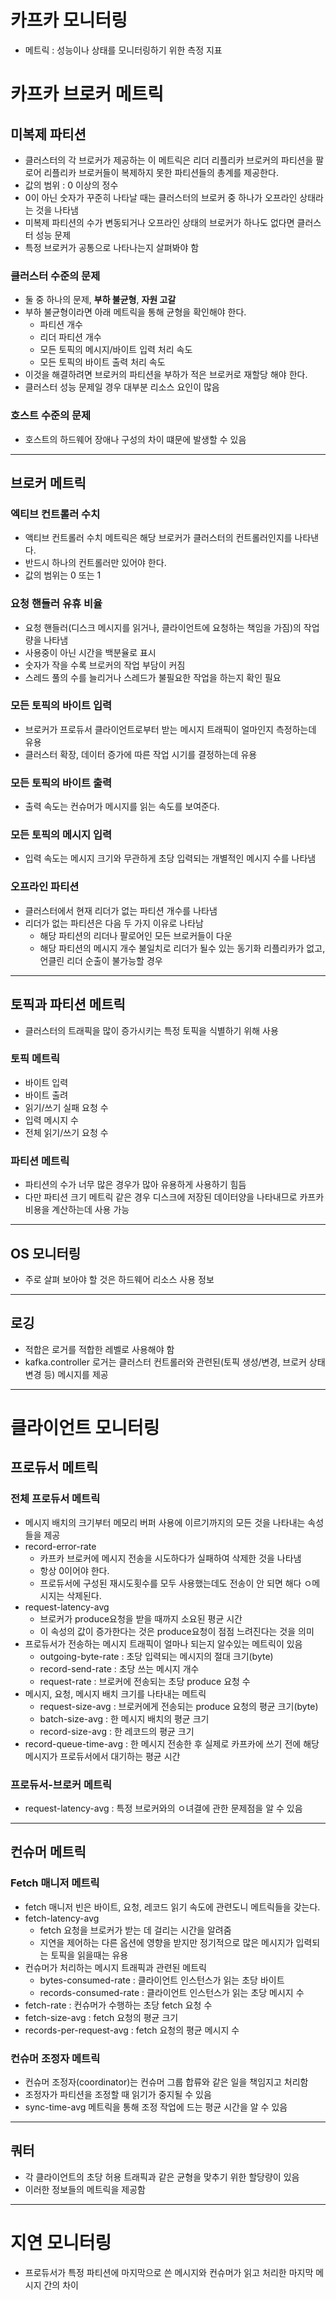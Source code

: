 # 카프카 모니터링
* 메트릭 : 성능이나 상태를 모니터링하기 위한 측정 지표

# 카프카 브로커 메트릭

## 미복제 파티션
* 클러스터의 각 브로커가 제공하는 이 메트릭은 리더 리플리카 브로커의 파티션을 팔로어 리플리카 브로커들이 복제하지 못한 파티션들의 총계를 제공한다.
* 값의 범위 : 0 이상의 정수
* 0이 아닌 숫자가 꾸준히 나타날 때는 클러스터의 브로커 중 하나가 오프라인 상태라는 것을 나타냄
* 미복제 파티션의 수가 변동되거나 오프라인 상태의 브로커가 하나도 없다면 클러스터 성능 문제
* 특정 브로커가 공통으로 나타나는지 살펴봐야 함

### 클러스터 수준의 문제
* 둘 중 하나의 문제, **부하 불균형**, **자원 고갈**
* 부하 불균형이라면 아래 메트릭을 통해 균형을 확인해야 한다.
  * 파티션 개수
  * 리더 파티션 개수
  * 모든 토픽의 메시지/바이트 입력 처리 속도
  * 모든 토픽의 바이트 출력 처리 속도
* 이것을 해결하려면 브로커의 파티션을 부하가 적은 브로커로 재할당 해야 한다.
* 클러스터 성능 문제일 경우 대부분 리소스 요인이 많음

### 호스트 수준의 문제
* 호스트의 하드웨어 장애나 구성의 차이 떄문에 발생할 수 있음

---

## 브로커 메트릭
### 엑티브 컨트롤러 수치
* 액티브 컨트롤러 수치 메트릭은 해당 브로커가 클러스터의 컨트롤러인지를 나타낸다.
* 반드시 하나의 컨트롤러만 있어야 한다.
* 값의 범위는 0 또는 1

### 요청 핸들러 유휴 비율
* 요청 핸들러(디스크 메시지를 읽거나, 클라이언트에 요청하는 책임을 가짐)의 작업량을 나타냄
* 사용중이 아닌 시간을 백분율로 표시
* 숫자가 작을 수록 브로커의 작업 부담이 커짐
* 스레드 풀의 수를 늘리거나 스레드가 불필요한 작업을 하는지 확인 필요

### 모든 토픽의 바이트 입력
* 브로커가 프로듀서 클라이언트로부터 받는 메시지 트래픽이 얼마인지 측정하는데 유용
* 클러스터 확장, 데이터 증가에 따른 작업 시기를 결정하는데 유용

### 모든 토픽의 바이트 출력
* 출력 속도는 컨슈머가 메시지를 읽는 속도를 보여준다.

### 모든 토픽의 메시지 입력
* 입력 속도는 메시지 크기와 무관하게 초당 입력되는 개별적인 메시지 수를 나타냄

### 오프라인 파티션
* 클러스터에서 현재 리더가 없는 파티션 개수를 나타냄
* 리더가 없는 파티션은 다음 두 가지 이유로 나타남
  * 해당 파티션의 리더나 팔로어인 모든 브로커들이 다운
  * 해당 파티션의 메시지 개수 불일치로 리더가 될수 있는 동기화 리플리카가 없고, 언클린 리더 순출이 불가능할 경우

---

## 토픽과 파티션 메트릭
* 클러스터의 트래픽을 많이 증가시키는 특정 토픽을 식별하기 위해 사용

### 토픽 메트릭
* 바이트 입력
* 바이트 출려 
* 읽기/쓰기 실패 요청 수
* 입력 메시지 수
* 전체 읽기/쓰기 요청 수

### 파티션 메트릭
* 파티션의 수가 너무 많은 경우가 많아 유용하게 사용하기 힘듬
* 다만 파티션 크기 메트릭 같은 경우 디스크에 저장된 데이터양을 나타내므로 카프카 비용을 계산하는데 사용 가능

---

## OS 모니터링
* 주로 살펴 보아야 할 것은 하드웨어 리소스 사용 정보

---

## 로깅 
* 적합은 로거를 적합한 레벨로 사용해야 함
* kafka.controller 로거는 클러스터 컨트롤러와 관련된(토픽 생성/변경, 브로커 상태 변경 등) 메시지를 제공

---

# 클라이언트 모니터링 

## 프로듀서 메트릭

### 전체 프로듀서 메트릭
* 메시지 배치의 크기부터 메모리 버퍼 사용에 이르기까지의 모든 것을 나타내는 속성들을 제공
* record-error-rate
  * 카프카 브로커에 메시지 전송을 시도하다가 실패하여 삭제한 것을 나타냄
  * 항상 0이어야 한다.
  * 프로듀서에 구성된 재시도횟수를 모두 사용했는데도 전송이 안 되면 해다 ㅇ메시지는 삭제된다.
* request-latency-avg
  * 브로커가 produce요청을 받을 때까지 소요된 평균 시간
  * 이 속성의 값이 증가한다는 것은 produce요청이 점점 느려진다는 것을 의미
* 프로듀서가 전송하는 메시지 트래픽이 얼마나 되는지 알수있는 메트릭이 있음
  * outgoing-byte-rate : 초당 입력되는 메시지의 절대 크기(byte)
  * record-send-rate : 초당 쓰는 메시지 개수
  * request-rate : 브로커에 전송되는 초당 produce 요청 수
* 메시지, 요청, 메시지 배치 크기를 나타내는 메트릭
  * request-size-avg : 브로커에게 전송되는 produce 요청의 평균 크기(byte) 
  * batch-size-avg : 한 메시지 배치의 평균 크기
  * record-size-avg : 한 레코드의 평균 크기
* record-queue-time-avg : 한 메시지 전송한 후 실제로 카프카에 쓰기 전에 해당 메시지가 프로듀서에서 대기하는 평균 시간

### 프로듀서-브로커 메트릭
* request-latency-avg : 특정 브로커와의 ㅇ녀결에 관한 문제점을 알 수 있음

---

## 컨슈머 메트릭

### Fetch 매니저 메트릭
* fetch 매니저 빈은 바이트, 요청, 레코드 읽기 속도에 관련도니 메트릭들을 갖는다.
* fetch-latency-avg
  * fetch 요청을 브로커가 받는 데 걸리는 시간을 알려줌
  * 지연을 제어하는 다른 옵션에 영향을 받지만 정기적으로 많은 메시지가 입력되는 토픽을 읽을때는 유용
* 컨슈머가 처리하는 메시지 트래픽과 관련된 메트릭
  * bytes-consumed-rate : 클라이언트 인스턴스가 읽는 초당 바이트
  * records-consumed-rate : 클라이언트 인스턴스가 읽는 초당 메시지 수
* fetch-rate : 컨슈머가 수행하는 초당 fetch 요청 수
* fetch-size-avg : fetch 요청의 평균 크기
* records-per-request-avg : fetch 요청의 평균 메시지 수

### 컨슈머 조정자 메트릭
* 컨슈머 조정자(coordinator)는 컨슈머 그룹 합류와 같은 일을 책임지고 처리함
* 조정자가 파티션을 조정할 때 읽기가 중지될 수 있음
* sync-time-avg 메트릭을 통해 조정 작업에 드는 평균 시간을 알 수 있음

---

## 쿼터
* 각 클라이언트의 초당 허용 트래픽과 같은 균형을 맞추기 위한 할당량이 있음
* 이러한 정보들의 메트릭을 제공함

---

# 지연 모니터링
* 프로듀서가 특정 파티션에 마지막으로 쓴 메시지와 컨슈머가 읽고 처리한 마지막 메시지 간의 차이